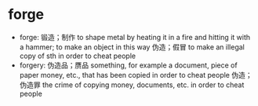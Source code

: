 # forge

- forge: 锻造；制作 to shape metal by heating it in a fire and hitting it with a hammer; to make an object in this way 伪造；假冒 to make an illegal copy of sth in order to cheat people
- forgery: 伪造品；赝品 something, for example a document, piece of paper money, etc., that has been copied in order to cheat people 伪造；伪造罪 the crime of copying money, documents, etc. in order to cheat people
